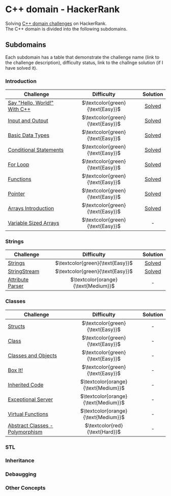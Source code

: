 # C++ domain - HackerRank
Solving [C++ domain challenges](https://www.hackerrank.com/domains/cpp) on HackerRank.<br>
The C++ domain is divided into the following subdomains.<br>
## Subdomains
Each subdomain has a table that demonstrate the challenge name (link to the challenge description), difficulty status, link to the challnge solution (if I have solved it).
### Introduction
|  Challenge | Difficulty  |  Solution |  
|---------|:---------:|:---------:|
|[Say "Hello, World!" With C++](https://www.hackerrank.com/challenges/cpp-hello-world/problem) |  $\textcolor{green}{\text{Easy}}$ | [Solved](https://github.com/Yousef-Medhat56/hackerrank_cpp_domain/blob/main/introduction/hello_world.cpp)  |
|  [Input and Output](https://www.hackerrank.com/challenges/cpp-input-and-output/problem) | $\textcolor{green}{\text{Easy}}$  | [Solved](https://github.com/Yousef-Medhat56/hackerrank_cpp_domain/blob/main/introduction/input_and_output.cpp)  |
|  [Basic Data Types](https://www.hackerrank.com/challenges/c-tutorial-basic-data-types/problem) |  $\textcolor{green}{\text{Easy}}$ |  [Solved](https://github.com/Yousef-Medhat56/hackerrank_cpp_domain/blob/main/introduction/basic_data_types.cpp) |
| [Conditional Statements](https://www.hackerrank.com/challenges/c-tutorial-conditional-if-else/problem) | $\textcolor{green}{\text{Easy}}$| [Solved](https://github.com/Yousef-Medhat56/hackerrank_cpp_domain/blob/main/introduction/conditional_statements.cpp)|
|[For Loop](https://www.hackerrank.com/challenges/c-tutorial-for-loop/problem)|$\textcolor{green}{\text{Easy}}$| [Solved](https://github.com/Yousef-Medhat56/hackerrank_cpp_domain/blob/main/introduction/for_loop.cpp) |
|[Functions](https://www.hackerrank.com/challenges/c-tutorial-functions/problem)|$\textcolor{green}{\text{Easy}}$| [Solved](https://github.com/Yousef-Medhat56/hackerrank_cpp_domain/blob/main/introduction/functions.cpp) |
|[Pointer](https://www.hackerrank.com/challenges/c-tutorial-pointer/problem)|$\textcolor{green}{\text{Easy}}$|[Solved](https://github.com/Yousef-Medhat56/hackerrank_cpp_domain/blob/main/introduction/pointer.cpp)|
|[Arrays Introduction](https://www.hackerrank.com/challenges/arrays-introduction)|$\textcolor{green}{\text{Easy}}$|[Solved](https://github.com/Yousef-Medhat56/hackerrank_cpp_domain/blob/main/introduction/arrays_introduction.cpp)|
|[Variable Sized Arrays](https://www.hackerrank.com/challenges/variable-sized-arrays)|$\textcolor{green}{\text{Easy}}$| - |

### Strings
|  Challenge | Difficulty  |  Solution |  
|------------|:-----------:|:-----------:|
|[Strings](https://www.hackerrank.com/challenges/c-tutorial-strings)|$\textcolor{green}{\text{Easy}}$|[Solved](https://github.com/Yousef-Medhat56/hackerrank_cpp_domain/blob/main/strings/strings.cpp)|
|[StringStream](https://www.hackerrank.com/challenges/c-tutorial-stringstream)|$\textcolor{green}{\text{Easy}}$| [Solved](https://github.com/Yousef-Medhat56/hackerrank_cpp_domain/blob/main/strings/stringstream.cpp)|
|[Attribute Parser](https://www.hackerrank.com/challenges/attribute-parser)|$\textcolor{orange}{\text{Medium}}$| - |
### Classes
|  Challenge | Difficulty  |  Solution |  
|------------|:-----------:|:-----------:|
|[Structs](https://www.hackerrank.com/challenges/c-tutorial-struct)|$\textcolor{green}{\text{Easy}}$|-|
|[Class](https://www.hackerrank.com/challenges/classes-objects)|$\textcolor{green}{\text{Easy}}$|-|
|[Classes and Objects](https://www.hackerrank.com/challenges/classes-objects)|$\textcolor{green}{\text{Easy}}$|-|
|[Box It!](https://www.hackerrank.com/challenges/box-it)|$\textcolor{green}{\text{Easy}}$|-|
|[Inherited Code](https://www.hackerrank.com/challenges/inherited-code)|$\textcolor{orange}{\text{Medium}}$|-|
|[Exceptional Server](https://www.hackerrank.com/challenges/exceptional-server)|$\textcolor{orange}{\text{Medium}}$|-|
|[Virtual Functions](https://www.hackerrank.com/challenges/virtual-functions)|$\textcolor{orange}{\text{Medium}}$|-|
|[Abstract Classes - Polymorphism](https://www.hackerrank.com/challenges/abstract-classes-polymorphism)|$\textcolor{red}{\text{Hard}}$|-|
### STL

### Inheritance

### Debaugging

### Other Concepts
